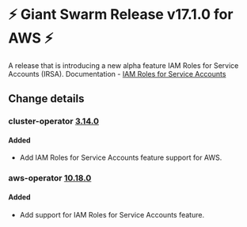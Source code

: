 # :zap: Giant Swarm Release v17.1.0 for AWS :zap:

A release that is introducing a new alpha feature IAM Roles for Service Accounts (IRSA). Documentation - [IAM Roles for Service Accounts](https://docs.giantswarm.io/advanced/iam-roles-for-service-accounts/)


## Change details


### cluster-operator [3.14.0](https://github.com/giantswarm/cluster-operator/releases/tag/v3.14.0)

#### Added
- Add IAM Roles for Service Accounts feature support for AWS.



### aws-operator [10.18.0](https://github.com/giantswarm/aws-operator/releases/tag/v10.18.0)

#### Added
- Add support for IAM Roles for Service Accounts feature.



